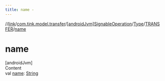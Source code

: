 ```yaml
---
title: name -
---
```

//[link](../../../../index.md)/[com.tink.model.transfer](../../../index.md)/[[androidJvm]SignableOperation](../../index.md)/[Type](../index.md)/[TRANSFER](index.md)/[name](name.md)



# name  
[androidJvm]  
Content  
val [name](name.md): [String](https://kotlinlang.org/api/latest/jvm/stdlib/kotlin/-string/index.html)  



